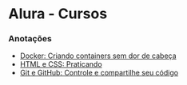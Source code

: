 # Alura - Cursos

### Anotações

* [Docker: Criando containers sem dor de cabeça](https://github.com/andressaakemih/cursos-alura-notes/blob/main/Docker%20-%20Criando%20e%20gerenciando%20containers/docker-curso1.md)
* [HTML e CSS: Praticando](https://github.com/andressaakemih/cursos-alura-notes/blob/main/HTML%20e%20CSS%20-%20Praticando/html-css.md)
* [Git e GitHub: Controle e compartilhe seu código](https://github.com/andressaakemih/cursos-alura-notes/blob/main/Git%20e%20GitHub%20-%20Controle%20e%20compartilhe%20seu%20c%C3%B3digo/git-github.md)

